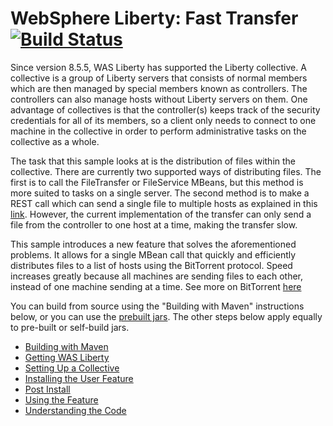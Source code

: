 # WebSphere Liberty: Fast Transfer [![Build Status](https://travis-ci.org/WASdev/sample.fasttransfer.svg?branch=master)](https://travis-ci.org/WASdev/sample.fasttransfer)

Since version 8.5.5, WAS Liberty has supported the Liberty collective. A collective is a group of Liberty servers that consists of normal members which are then managed by special members known as controllers. The controllers can also manage hosts without Liberty servers on them. One advantage of collectives is that the controller(s) keeps track of the security credentials for all of its members, so a client only needs to connect to one machine in the collective in order to perform administrative tasks on the collective as a whole. 

The task that this sample looks at is the distribution of files within the collective. There are currently two supported ways of distributing files. The first is to call the FileTransfer or FileService MBeans, but this method is more suited to tasks on a single server. The second method is to make a REST call which can send a single file to multiple hosts as explained in this [link](http://www-01.ibm.com/support/knowledgecenter/SSAW57_8.5.5/com.ibm.websphere.wlp.nd.doc/ae/twlp_collective_file_transfer_multihost.html?cp=SSAW57_8.5.5%2F1-3-11-0-3-2-17-1&lang=en). However, the current implementation of the transfer can only send a file from the controller to one host at a time, making the transfer slow.  

This sample introduces a new feature that solves the aforementioned problems. It allows for a single MBean call that quickly and efficiently distributes files to a list of hosts using the BitTorrent protocol. Speed increases greatly because all machines are sending files to each other, instead of one machine sending at a time. See more on BitTorrent [here](https://en.wikipedia.org/wiki/BitTorrent)

You can build from source using the "Building with Maven" instructions below, or you can use the [prebuilt jars](docs/Prebuilt.md). The other steps below apply equally to pre-built or self-build jars.

* [Building with Maven](docs/Building.md)
* [Getting WAS Liberty](docs/Liberty.md)
* [Setting Up a Collective](docs/Collective.md)
* [Installing the User Feature](docs/Install.md)
* [Post Install](docs/PostInstall.md)
* [Using the Feature](docs/Using.md)
* [Understanding the Code](docs/Code.md)
